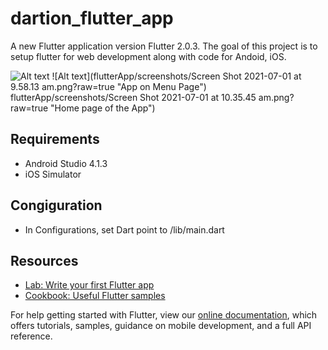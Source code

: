 # dartion_flutter_app

A new Flutter application version Flutter 2.0.3. The goal of this project is to setup flutter
for web development along with code for Andoid, iOS.

![Alt text](relative/path/to/img.jpg?raw=true "Title")
![Alt text](flutterApp/screenshots/Screen Shot 2021-07-01 at 9.58.13 am.png?raw=true "App on Menu Page")
flutterApp/screenshots/Screen Shot 2021-07-01 at 10.35.45 am.png?raw=true "Home page of the App")

## Requirements
- Android Studio 4.1.3
- iOS Simulator

## Congiguration
- In Configurations, set Dart point to <path to this flutter app>/lib/main.dart

## Resources
- [Lab: Write your first Flutter app](https://flutter.dev/docs/get-started/codelab)
- [Cookbook: Useful Flutter samples](https://flutter.dev/docs/cookbook)

For help getting started with Flutter, view our
[online documentation](https://flutter.dev/docs), which offers tutorials,
samples, guidance on mobile development, and a full API reference.
